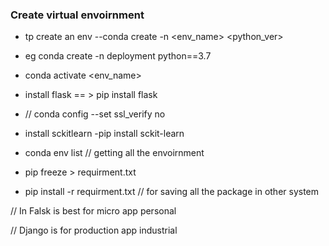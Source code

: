 ### Create virtual envoirnment

- tp create an env --conda create -n <env_name> <python_ver>

- eg conda create -n deployment python==3.7

- conda activate <env_name>

- install flask == > pip install flask

- // conda config --set ssl_verify no

- install sckitlearn -pip install sckit-learn

- conda env list // getting all the envoirnment

- pip freeze > <fileName>requirment.txt</FileName>

- pip install -r requirment.txt // for saving all the package in other system

// In Falsk is best for micro app personal

// Django is for production app industrial
